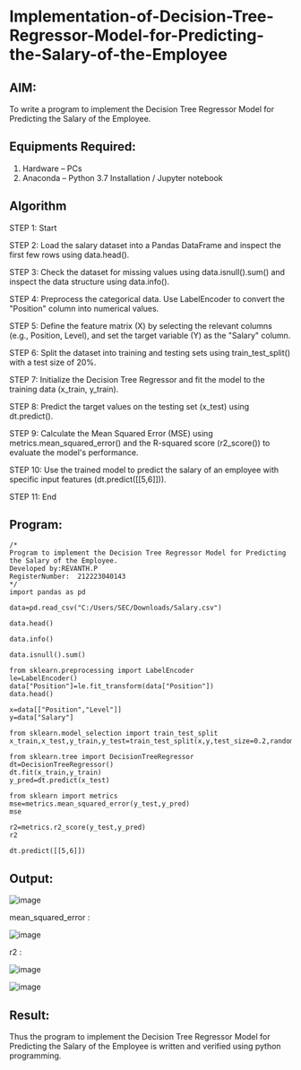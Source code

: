 # Implementation-of-Decision-Tree-Regressor-Model-for-Predicting-the-Salary-of-the-Employee

## AIM:
To write a program to implement the Decision Tree Regressor Model for Predicting the Salary of the Employee.

## Equipments Required:
1. Hardware – PCs
2. Anaconda – Python 3.7 Installation / Jupyter notebook

## Algorithm
STEP 1: Start

STEP 2: Load the salary dataset into a Pandas DataFrame and inspect the first few rows using data.head().

STEP 3: Check the dataset for missing values using data.isnull().sum() and inspect the data structure using data.info().

STEP 4: Preprocess the categorical data. Use LabelEncoder to convert the "Position" column into numerical values.

STEP 5: Define the feature matrix (X) by selecting the relevant columns (e.g., Position, Level), and set the target variable (Y) as the "Salary" column.

STEP 6: Split the dataset into training and testing sets using train_test_split() with a test size of 20%.

STEP 7: Initialize the Decision Tree Regressor and fit the model to the training data (x_train, y_train).

STEP 8: Predict the target values on the testing set (x_test) using dt.predict().

STEP 9: Calculate the Mean Squared Error (MSE) using metrics.mean_squared_error() and the R-squared score (r2_score()) to evaluate the model's performance.

STEP 10: Use the trained model to predict the salary of an employee with specific input features (dt.predict([[5,6]])).

STEP 11: End

## Program:
```
/*
Program to implement the Decision Tree Regressor Model for Predicting the Salary of the Employee.
Developed by:REVANTH.P
RegisterNumber:  212223040143
*/
import pandas as pd

data=pd.read_csv("C:/Users/SEC/Downloads/Salary.csv")

data.head()

data.info()

data.isnull().sum()

from sklearn.preprocessing import LabelEncoder
le=LabelEncoder()
data["Position"]=le.fit_transform(data["Position"])
data.head()

x=data[["Position","Level"]]
y=data["Salary"]

from sklearn.model_selection import train_test_split
x_train,x_test,y_train,y_test=train_test_split(x,y,test_size=0.2,random_state=2)

from sklearn.tree import DecisionTreeRegressor
dt=DecisionTreeRegressor()
dt.fit(x_train,y_train)
y_pred=dt.predict(x_test)

from sklearn import metrics
mse=metrics.mean_squared_error(y_test,y_pred)
mse

r2=metrics.r2_score(y_test,y_pred)
r2

dt.predict([[5,6]])
```

## Output:
![image](https://github.com/user-attachments/assets/72ea0ea6-4265-4bae-a235-f584b3738029)

mean_squared_error :

![image](https://github.com/user-attachments/assets/0e6887ef-b72c-4da6-9801-782418c7d1fb)

r2 :

![image](https://github.com/user-attachments/assets/6e473dd8-5280-4474-b6a4-aab369c189b7)

![image](https://github.com/user-attachments/assets/d7bb8841-0225-4f7a-b42e-ffcac8d2eaee)


## Result:
Thus the program to implement the Decision Tree Regressor Model for Predicting the Salary of the Employee is written and verified using python programming.
